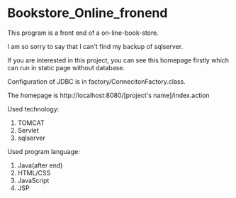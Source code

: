 # Bookstore_Online_fronend
This program is a front end of a on-line-book-store. 

I am so sorry to say that I can't find my backup of sqlserver.

If you are interested in this project, you can see this homepage firstly which can run in static page without database.

Configuration of JDBC is in factory/ConnecitonFactory.class.

The homepage is http://localhost:8080/[project's name]/index.action

Used technology:
1. TOMCAT
2. Servlet
3. sqlserver

Used program language:
1. Java(after end)
2. HTML/CSS
3. JavaScript
4. JSP


